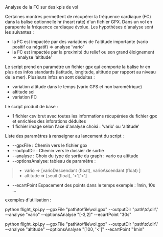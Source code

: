 Analyse de la FC sur des kpis de vol

Certaines montres permettent de récupérer la fréquence cardiaque (FC) dans la balise optionnelle hr (heart rate) d'un fichier GPX.
Dans un vol en parapente la fréquence cardiaque évolue. Les hypothèses d'analyse sont les suivantes :
- la FC est impactée par des variations de l'altitude importante (vario positif ou négatif) => analyse 'vario'
- la FC est impactée par la proximité du relief ou son grand éloignement => analyse 'altitude'

Le script prend en paramètre un fichier gpx qui comporte la balise hr en plus des infos standards (latitude, longitude, altitude par rapport au niveau de la mer).
Plusieurs infos en sont déduites :
- variation altitude dans le temps (vario GPS et non barométrique)
- altitude sol
- variation FC

Le script produit de base :
- 1 fichier csv brut avec toutes les informations récupérées du fichier gpx et enrichies des inforations déduites
- 1 fichier image selon l'axe d'analyse choisi : 'vario' ou 'altitude'

Liste des paramètres à renseigner au lancement du script :
- --gpxFile : Chemin vers le fichier gpx 
- --outputDir : Chemin vers le dossier de sortie
- --analyse : Choix du type de sortie du graph : vario ou altitude 
- --optionsAnalyse: tableau de paramètre :
> - vario => [varioDescendant (float), varioAscendant  (float) ]
> - altitude => [seuil  (float), '>'['<']
- --ecartPoint Espacement des points dans le temps exemple : 1min, 10s ...

exemples d'utilisation  : 

python flight_kpi.py --gpxFile "path\\to\\file\\vol.gpx" --outputDir "path\\to\\dir\\" --analyse "vario" --optionsAnalyse "[-3,2]" --ecartPoint "30s"

python flight_kpi.py --gpxFile "path\\to\\file\\vol.gpx" --outputDir "path\\to\\dir\\" --analyse "altitude" --optionsAnalyse "[100, '<']" --ecartPoint "1min"
